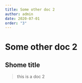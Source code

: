 ```yaml
---
title: Some other doc 2
author: admin
date: 2020-07-01
order: "3"
---
```


# Some other doc 2

## Shome title

> this is a doc 2
